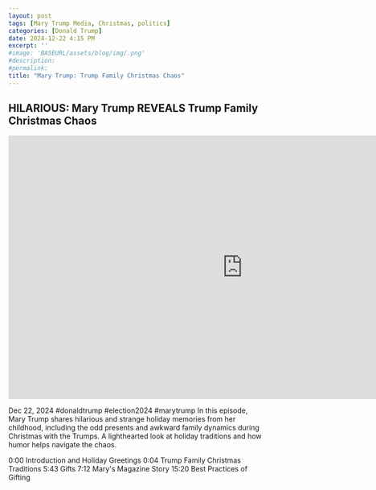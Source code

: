 ```yaml
---
layout: post
tags: [Mary Trump Media, Christmas, politics]
categories: [Donald Trump]
date: 2024-12-22 4:15 PM
excerpt: ''
#image: 'BASEURL/assets/blog/img/.png'
#description:
#permalink:
title: "Mary Trump: Trump Family Christmas Chaos"
---
```



## HILARIOUS: Mary Trump REVEALS Trump Family Christmas Chaos

<iframe width="932" height="524" src="https://www.youtube.com/embed/0u_K67M9WHw" title="HILARIOUS: Mary Trump REVEALS Trump Family Christmas Chaos" frameborder="0" allow="accelerometer; autoplay; clipboard-write; encrypted-media; gyroscope; picture-in-picture; web-share" referrerpolicy="strict-origin-when-cross-origin" allowfullscreen></iframe>

Dec 22, 2024  #donaldtrump #election2024 #marytrump
In this episode, Mary Trump shares hilarious and strange holiday memories from her childhood, including the odd presents and awkward family dynamics during Christmas with the Trumps. A lighthearted look at holiday traditions and how humor helps navigate the chaos.

0:00 Introduction and Holiday Greetings
0:04 Trump Family Christmas Traditions
5:43 Gifts
7:12 Mary's Magazine Story
15:20 Best Practices of Gifting

